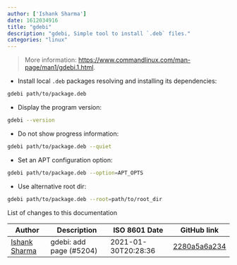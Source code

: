 ```yaml
---
author: ['Ishank Sharma']
date: 1612034916
title: "gdebi"
description: "gdebi, Simple tool to install `.deb` files."
categories: "linux"
---
```

> More information: <https://www.commandlinux.com/man-page/man1/gdebi.1.html>.

- Install local `.deb` packages resolving and installing its dependencies:

```bash
gdebi path/to/package.deb
```

- Display the program version:

```bash
gdebi --version
```

- Do not show progress information:

```bash
gdebi path/to/package.deb --quiet
```

- Set an APT configuration option:

```bash
gdebi path/to/package.deb --option=APT_OPTS
```

- Use alternative root dir:

```bash
gdebi path/to/package.deb --root=path/to/root_dir
```
List of changes to this documentation


Author | Description | ISO 8601 Date | GitHub link
------|-----|-----|-----
[Ishank Sharma](mailto:ishank.web.dev@gmail.com) | gdebi: add page (#5204) | 2021-01-30T20:28:36 | [2280a5a6a234](https://github.com/tldr-pages/tldr/commit/2280a5a6a234cbcd6e89a7c2871d5ef373daaf8d)

